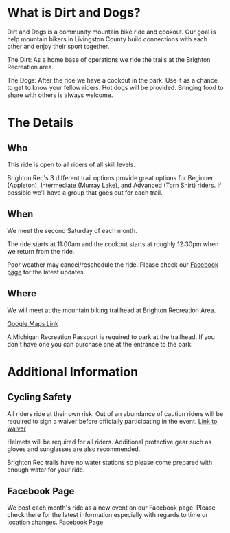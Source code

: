 # What is Dirt and Dogs?
Dirt and Dogs is a community mountain bike ride and cookout. Our goal is help mountain bikers in Livingston County build connections with each other and enjoy their sport together.

The Dirt: As a home base of operations we ride the trails at the Brighton Recreation area.

The Dogs: After the ride we have a cookout in the park. Use it as a chance to get to know your fellow riders. Hot dogs will be provided. Bringing food to share with others is always welcome.

# The Details
## Who
This ride is open to all riders of all skill levels.

Brighton Rec's 3 different trail options provide great options for Beginner (Appleton), Intermediate (Murray Lake), and Advanced (Torn Shirt) riders. If possible we'll have a group that goes out for each trail.

## When
We meet the second Saturday of each month.

The ride starts at 11:00am and the cookout starts at roughly 12:30pm when we return from the ride.

Poor weather may cancel/reschedule the ride. Please check our [Facebook page](https://www.google.com) for the latest updates.

## Where
We will meet at the mountain biking trailhead at Brighton Recreation Area.

[Google Maps Link](https://maps.app.goo.gl/SysXCKAfX5E1qZUY9)

A Michigan Recreation Passport is required to park at the trailhead. If you don't have one you can purchase one at the entrance to the park.

# Additional Information
## Cycling Safety
All riders ride at their own risk. Out of an abundance of caution riders will be required to sign a waiver before officially participating in the event. [Link to waiver](/waiver)

Helmets will be required for all riders. Additional protective gear such as gloves and sunglasses are also recommended.

Brighton Rec trails have no water stations so please come prepared with enough water for your ride.

## Facebook Page
We post each month's ride as a new event on our Facebook page. Please check there for the latest information especially with regards to time or location changes.
[Facebook Page](https://www.google.com)
